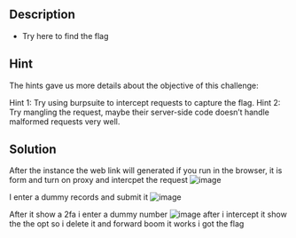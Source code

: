 ## Description
* Try here to find the flag

## Hint
The hints gave us more details about the objective of this challenge:

Hint 1: Try using burpsuite to intercept requests to capture the flag.
Hint 2: Try mangling the request, maybe their server-side code doesn’t handle malformed requests very well.

## Solution
After the instance the web link will generated if you run in the browser, it is form and turn on proxy and intercpet the request 
![image](https://github.com/user-attachments/assets/9ddf59d9-33cf-4038-8746-3a6626753065)

I enter a dummy records and submit it
![image](https://github.com/user-attachments/assets/bb6740ce-4e40-40af-8628-f6a965927198)

After it show a 2fa i enter a dummy number 
![image](https://github.com/user-attachments/assets/febe2add-0258-4e46-bfd2-be030d2f4861)
after i intercept it show the the opt so i delete it and forward boom it works i got the flag
